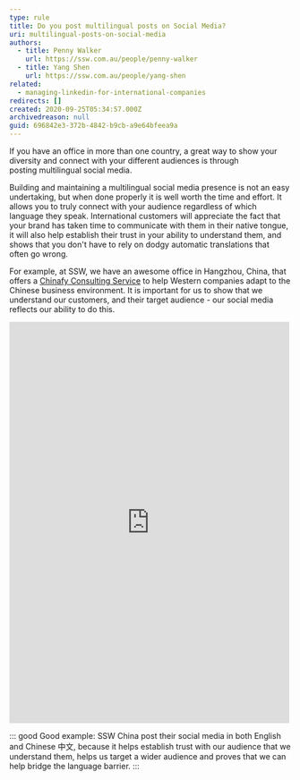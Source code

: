 ```yaml
---
type: rule
title: Do you post multilingual posts on Social Media?
uri: multilingual-posts-on-social-media
authors:
  - title: Penny Walker
    url: https://ssw.com.au/people/penny-walker
  - title: Yang Shen
    url: https://ssw.com.au/people/yang-shen
related:
  - managing-linkedin-for-international-companies
redirects: []
created: 2020-09-25T05:34:57.000Z
archivedreason: null
guid: 696842e3-372b-4842-b9cb-a9e64bfeea9a
---
```

If you have an office in more than one country, a great way to show your diversity and connect with your different audiences is through posting multilingual social media.

Building and maintaining a multilingual social media presence is not an easy undertaking, but when done properly it is well worth the time and effort. It allows you to truly connect with your audience regardless of which language they speak. International customers will appreciate the fact that your brand has taken time to communicate with them in their native tongue, it will also help establish their trust in your ability to understand them, and shows that you don't have to rely on dodgy automatic translations that often go wrong.

<!--endintro-->

For example, at SSW, we have an awesome office in Hangzhou, China, that offers a [Chinafy Consulting Service](https://www.ssw.com.au/ssw/Consulting/Chinafy-App.aspx) to help Western companies adapt to the Chinese business environment. It is important for us to show that we understand our customers, and their target audience - our social media reflects our ability to do this.

<iframe src="https://www.facebook.com/plugins/post.php?href=https%3A%2F%2Fwww.facebook.com%2FSSWChina%2Fposts%2Fpfbid03fUiYBwiPZ9nrCUSKduWLisErAGcUrVb1mmV7jPpgR9ttgM1U4YNYzSMkgReSpTbl&show_text=true&width=500" width="500" height="718" style="border:none;overflow:hidden" scrolling="no" frameborder="0" allowfullscreen="true" allow="autoplay; clipboard-write; encrypted-media; picture-in-picture; web-share"></iframe>

::: good
Good example: SSW China post their social media in both English and Chinese 中文, because it helps establish trust with our audience that we understand them, helps us target a wider audience and proves that we can help bridge the language barrier.
:::
